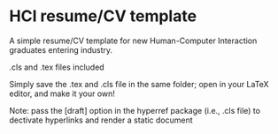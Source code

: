 <h1>HCI resume/CV template</h1>

A simple resume/CV template for new Human-Computer Interaction graduates entering industry.

.cls and .tex files included

Simply save the .tex and .cls file in the same folder; open in your LaTeX editor, and make it your own!

Note: pass the [draft] option in the hyperref package (i.e., .cls file) to dectivate hyperlinks and render a static document
